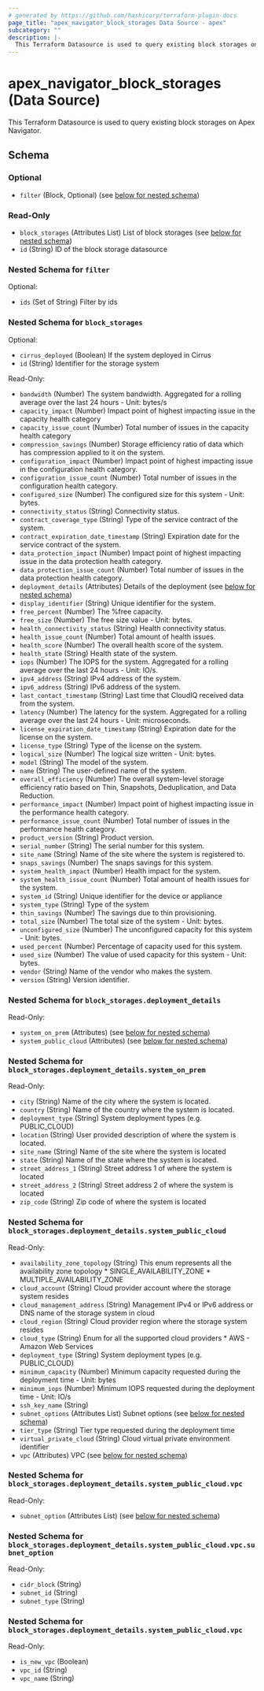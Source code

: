 ```yaml
---
# generated by https://github.com/hashicorp/terraform-plugin-docs
page_title: "apex_navigator_block_storages Data Source - apex"
subcategory: ""
description: |-
  This Terraform Datasource is used to query existing block storages on Apex Navigator.
---
```


# apex_navigator_block_storages (Data Source)

This Terraform Datasource is used to query existing block storages on Apex Navigator.



<!-- schema generated by tfplugindocs -->
## Schema

### Optional

- `filter` (Block, Optional) (see [below for nested schema](#nestedblock--filter))

### Read-Only

- `block_storages` (Attributes List) List of block storages (see [below for nested schema](#nestedatt--block_storages))
- `id` (String) ID of the block storage datasource

<a id="nestedblock--filter"></a>
### Nested Schema for `filter`

Optional:

- `ids` (Set of String) Filter by ids


<a id="nestedatt--block_storages"></a>
### Nested Schema for `block_storages`

Optional:

- `cirrus_deployed` (Boolean) If the system deployed in Cirrus
- `id` (String) Identifier for the storage system

Read-Only:

- `bandwidth` (Number) The system bandwidth. Aggregated for a rolling average over the last 24 hours - Unit: bytes/s
- `capacity_impact` (Number) Impact point of highest impacting issue in the capacity health category
- `capacity_issue_count` (Number) Total number of issues in the capacity health category
- `compression_savings` (Number) Storage efficiency ratio of data which has compression applied to it on the system.
- `configuration_impact` (Number) Impact point of highest impacting issue in the configuration health category.
- `configuration_issue_count` (Number) Total number of issues in the configuration health category.
- `configured_size` (Number) The configured size for this system - Unit: bytes.
- `connectivity_status` (String) Connectivity status.
- `contract_coverage_type` (String) Type of the service contract of the system.
- `contract_expiration_date_timestamp` (String) Expiration date for the service contract of the system.
- `data_protection_impact` (Number) Impact point of highest impacting issue in the data protection health category.
- `data_protection_issue_count` (Number) Total number of issues in the data protection health category.
- `deployment_details` (Attributes) Details of the deployment (see [below for nested schema](#nestedatt--block_storages--deployment_details))
- `display_identifier` (String) Unique identifier for the system.
- `free_percent` (Number) The %free capacity.
- `free_size` (Number) The free size value - Unit: bytes.
- `health_connectivity_status` (String) Health connectivity status.
- `health_issue_count` (Number) Total amount of health issues.
- `health_score` (Number) The overall health score of the system.
- `health_state` (String) Health state of the system.
- `iops` (Number) The IOPS for the system. Aggregated for a rolling average over the last 24 hours - Unit: IO/s.
- `ipv4_address` (String) IPv4 address of the system.
- `ipv6_address` (String) IPv6 address of the system.
- `last_contact_timestamp` (String) Last time that CloudIQ received data from the system.
- `latency` (Number) The latency for the system. Aggregated for a rolling average over the last 24 hours - Unit: microseconds.
- `license_expiration_date_timestamp` (String) Expiration date for the license on the system.
- `license_type` (String) Type of the license on the system.
- `logical_size` (Number) The logical size written - Unit: bytes.
- `model` (String) The model of the system.
- `name` (String) The user-defined name of the system.
- `overall_efficiency` (Number) The overall system-level storage efficiency ratio based on Thin, Snapshots, Deduplication, and Data Reduction.
- `performance_impact` (Number) Impact point of highest impacting issue in the performance health category.
- `performance_issue_count` (Number) Total number of issues in the performance health category.
- `product_version` (String) Product version.
- `serial_number` (String) The serial number for this system.
- `site_name` (String) Name of the site where the system is registered to.
- `snaps_savings` (Number) The snaps savings for this system.
- `system_health_impact` (Number) Health impact for the system.
- `system_health_issue_count` (Number) Total amount of health issues for the system.
- `system_id` (String) Unique identifier for the device or appliance
- `system_type` (String) Type of the system
- `thin_savings` (Number) The savings due to thin provisioning.
- `total_size` (Number) The total size of the system - Unit: bytes.
- `unconfigured_size` (Number) The unconfigured capacity for this system - Unit: bytes.
- `used_percent` (Number) Percentage of capacity used for this system.
- `used_size` (Number) The value of used capacity for this system - Unit: bytes.
- `vendor` (String) Name of the vendor who makes the system.
- `version` (String) Version identifier.

<a id="nestedatt--block_storages--deployment_details"></a>
### Nested Schema for `block_storages.deployment_details`

Read-Only:

- `system_on_prem` (Attributes) (see [below for nested schema](#nestedatt--block_storages--deployment_details--system_on_prem))
- `system_public_cloud` (Attributes) (see [below for nested schema](#nestedatt--block_storages--deployment_details--system_public_cloud))

<a id="nestedatt--block_storages--deployment_details--system_on_prem"></a>
### Nested Schema for `block_storages.deployment_details.system_on_prem`

Read-Only:

- `city` (String) Name of the city where the system is located.
- `country` (String) Name of the country where the system is located.
- `deployment_type` (String) System deployment types (e.g. PUBLIC_CLOUD)
- `location` (String) User provided description of where the system is located.
- `site_name` (String) Name of the site where the system is located
- `state` (String) Name of the state where the system is located.
- `street_address_1` (String) Street address 1 of where the system is located
- `street_address_2` (String) Street address 2 of where the system is located
- `zip_code` (String) Zip code of where the system is located


<a id="nestedatt--block_storages--deployment_details--system_public_cloud"></a>
### Nested Schema for `block_storages.deployment_details.system_public_cloud`

Read-Only:

- `availability_zone_topology` (String) This enum represents all the availability zone topology * SINGLE_AVAILABILITY_ZONE * MULTIPLE_AVAILABILITY_ZONE
- `cloud_account` (String) Cloud provider account where the storage system resides
- `cloud_management_address` (String) Management IPv4 or IPv6 address or DNS name of the storage system in cloud
- `cloud_region` (String) Cloud provider region where the storage system resides
- `cloud_type` (String) Enum for all the supported cloud providers * AWS - Amazon Web Services
- `deployment_type` (String) System deployment types (e.g. PUBLIC_CLOUD)
- `minimum_capacity` (Number) Minimum capacity requested during the deployment time - Unit: bytes
- `minimum_iops` (Number) Minimum IOPS requested during the deployment time - Unit: IO/s
- `ssh_key_name` (String)
- `subnet_options` (Attributes List) Subnet options (see [below for nested schema](#nestedatt--block_storages--deployment_details--system_public_cloud--subnet_options))
- `tier_type` (String) Tier type requested during the deployment time
- `virtual_private_cloud` (String) Cloud virtual private environment identifier
- `vpc` (Attributes) VPC (see [below for nested schema](#nestedatt--block_storages--deployment_details--system_public_cloud--vpc))

<a id="nestedatt--block_storages--deployment_details--system_public_cloud--subnet_options"></a>
### Nested Schema for `block_storages.deployment_details.system_public_cloud.vpc`

Read-Only:

- `subnet_option` (Attributes List) (see [below for nested schema](#nestedatt--block_storages--deployment_details--system_public_cloud--vpc--subnet_option))

<a id="nestedatt--block_storages--deployment_details--system_public_cloud--vpc--subnet_option"></a>
### Nested Schema for `block_storages.deployment_details.system_public_cloud.vpc.subnet_option`

Read-Only:

- `cidr_block` (String)
- `subnet_id` (String)
- `subnet_type` (String)



<a id="nestedatt--block_storages--deployment_details--system_public_cloud--vpc"></a>
### Nested Schema for `block_storages.deployment_details.system_public_cloud.vpc`

Read-Only:

- `is_new_vpc` (Boolean)
- `vpc_id` (String)
- `vpc_name` (String)
